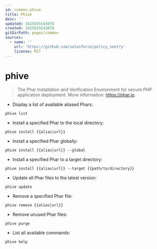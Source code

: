 ```yaml
---
id: common.phive
title: Phive
desc: ''
updated: 1615655543078
created: 1615655543078
gitDirPath: pages/common
sources:
  - name: ''
    url: 'https://github.com/salesforce/policy_sentry'
    license: MIT
---
```

# phive

> The Phar Installation and Verification Environment for secure PHP application deployment.
> More information: <https://phar.io>.

- Display a list of available aliased Phars:

`phive list`

- Install a specified Phar to the local directory:

`phive install {{alias|url}}`

- Install a specified Phar globally:

`phive install {{alias|url}} --global`

- Install a specified Phar to a target directory:

`phive install {{alias|url}} --target {{path/to/directory}}`

- Update all Phar files to the latest version:

`phive update`

- Remove a specified Phar file:

`phive remove {{alias|url}}`

- Remove unused Phar files:

`phive purge`

- List all available commands:

`phive help`

